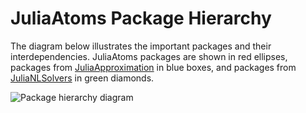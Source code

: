 # JuliaAtoms Package Hierarchy

The diagram below illustrates the important packages and their
interdependencies. JuliaAtoms packages are shown in red ellipses,
packages from
[JuliaApproximation](https://github.com/JuliaApproximation/) in blue
boxes, and packages from
[JuliaNLSolvers](https://github.com/JuliaNLSolvers/) in green
diamonds.

![Package hierarchy diagram](./pkg_hierarchy.svg)
